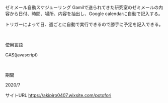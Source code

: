 ゼミメール自動スケジューリング
Gamilで送られてきた研究室のゼミメールの内容から日付、時間、場所、内容を抽出し、Google calendarに自動で記入する。

​トリガーによって日、週ごとに自動で実行できるので勝手に予定を記入できる。

​

使用言語

GAS(javascript)

​

期間

2020/7
​


サイトURL
https://akipiro0407.wixsite.com/potofori
